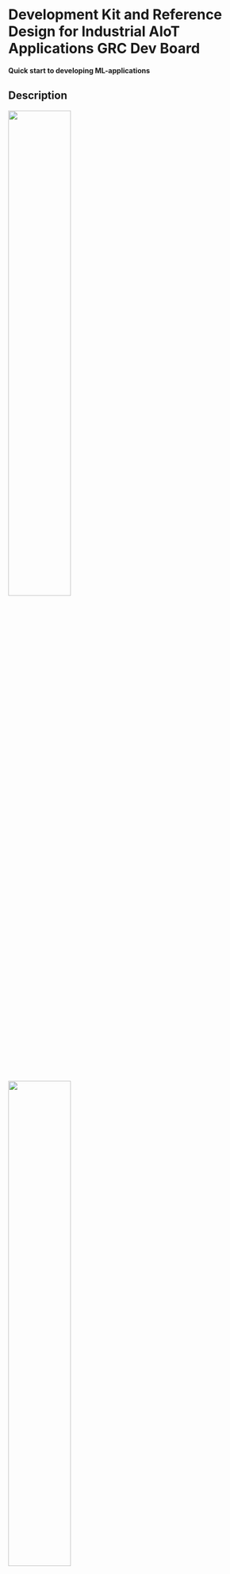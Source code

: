 # Development Kit and Reference Design for Industrial AIoT Applications GRC Dev Board
**Quick start to developing ML-applications**

## Description
<img src="media/DevBoard_Concept_Design.png" width=50%>

<img src="media/hand.png" width=50%>

### The GRC Dev Board allows

* Promptly testing ready-made, pre-configured neural networks running on a “co-processor” (AI-Module);
* Checking viability of ML algorithms in solving your tasks and selecting AI functionality which will suit best your goals;
* Developing software, debugging and testing for a target device.

### Where Can It Be Used? ​
* Student training
* Predictive maintenance
* Equipment condition monitoring
* Smart Home Systems
* Command word recognition
* Gesture recognition

### Recommended sensors
* Vibrations sensors
* Microphones
* Current sensors
* Accelerometers
* Temperature sensors
* Other sensors which control time series data flow

## Perks of using GRCTM Dev Board:
* Saving time and resources at the development stage, as there is no need in
	* Development of mathematical and statistical anomaly models;
	* Signal mapping and dataset preparation;
	* Training model in the cloud.
* Reducing expenses for the end solution, as there is no need to spend money on
	* Data transfer from a target device;
	* Storing large amounts of data;
	* Infrastructure for processing large data amounts.
* Development of autonomous solutions due to low power consumption and no need in data transfer to a server.
* Privacy and security are guaranteed as there is no need in transferring sensor signal from the target device to a server
* Vast potential of developing flexible solutions configurable to particular hardware.
* Ultra-low latency: Real-time applications

## Functional Scheme
  
The GRC Dev Board features AI and Application modules to bring functionality for simple sensors connection, on-the-fly software development and debugging.

### AI module

The work of the neural network created for the AI tasks is run on the MCU using input data gathered from sensors. The solution provides:​

**“Training” mode:​**
* With an operator;​
* No dataset and data mapping are required;
* Up to 5 categories;​
* Performance speed less than **2 seconds**.
​
**“Classification” mode:​**
* Classification of one of 5 pre-trained categories;
* Аnomaly detection;​
* Performance speed less than **2 seconds**.​

### Application Module

ESP32-S3 with user-programmable software.

Provides voice user interface based on neural network featuring
* recognition of voice user commands;
* voice notifications about status, working modes, ongoing operations;
* confirmation of user commands.

Prepares data for the AI module and displays the results. Provides interacting with peripheral equipment and an AI module.
* Sensors management and control;
* Data pre-processing;
* Data flow transfer onto the GRCTM AI Module;
* GRCTM AI Module management and control;
* Data post-processing;
* Results shown on OLED display, via LEDs, speaker, text to UART USB port;
* Voice control (command words).

<img src="media/DevBoard_Scheme.png" width=80%>

## Components

* Processors:
  * Main processor: Tensilica Xtensa 32-bit LX7 microprocessor
    * Cores: 2
    * Clock frequency: up to 240 MHz
    * Performance: up to 600 DMIPS
* Easily-detachable GRC AI SW module, a tailored solution for AIoT tasks
* Memory
  * 384 KB ROM
  * 512 KB SRAM
  * 16 KB SRAM in RTC
  * 16 MB of PSRAM
  * 16 MB of SPI Flash
* Connectivity: USB, UART to USB interface CP2102N
* Rich choice of sensors:
  * 2 ultra-compact, low-power, omnidirectional, digital MEMS microphone MP34DT06JTR (PDM microphones)
  * A multi-chip module MPU-9250 (9-axis sensor: a gyroscope, an accelerometer, and a compass)
* Modular architecture, expandable via on-board connectors:
  * ESP32 USB port
  * UART USB port
  * Battery connector
  * OLED Display port
  * Arduino compatible extension port
* Support of battery power supply with charge control and protection
* Other Dev Board components:
  * 3 RGB LEDs – SK6805
  * 4 buttons
  * Power and battery management
  * OLED Display (optional)

![DevBoard_Description](media/DevBoard_Description.png)

## Demo scenarios:​

![image](https://github.com/Grovety/grc_devboard/assets/74958179/575a46b8-0751-46c2-8329-bda427d394b2)

### Detection of Fan Operating Modes and Anomalies in Its Work
The Dev Board is placed on a fan’s case; it processes the data stream from the accelerometer in real time to store and further classify fan operating modes or non-standard conditions (anomalies).

![image](https://github.com/Grovety/grc_devboard/assets/74958179/b8594168-e0d5-42a2-b818-92bcdb2039d5)

### Spatial Gesture Recognition​ 
For use on mechanisms, which moves along a given trajectory, e.g., an industrial manipulator on a conveyer, a robotic arm. It is placed on a manipulator’s case, learns the “gestures” and then recognizes their types and notifies about deviations. 

![image](https://github.com/Grovety/grc_devboard/assets/74958179/58823b9a-16d1-49a4-9a70-920b8fba663d)

### Voice PIN Code​ 
The Dev Board remembers and recognizes a 4-digit code pronounced by a user.  

![image](https://github.com/Grovety/grc_devboard/assets/74958179/65a4d221-30a8-4264-b623-301c6ae09783)

### Rhythm As a Digital Key 
A user saves a certain rhythm (by tapping on a Dev Board’s surface), which is further used as a personal key.​ 

## Delivery Documents

* [Dev Board User Guide](https://github.com/Grovety/grc_devboard/blob/main/docs/GRC_DevBoard_User_Guide.md);
* [Dev Board Developer’s Guide (including code examples)](https://github.com/Grovety/grc_devboard/blob/main/docs/GRC_DevBoard_Development_Guide.md);
* [GRC Developer's Guide (including recommendations on embedding AI Module into other devices)](https://github.com/Grovety/grc_sdk/blob/main/docs/GRC_AI_module_SDK_Developer_Guide.md)
* [AI-module Description](https://github.com/Grovety/grc_sdk/blob/main/docs/GRC_AI-module.md)

## CONTACT US

<hi@grovety.com>

<https://grovety.com>
